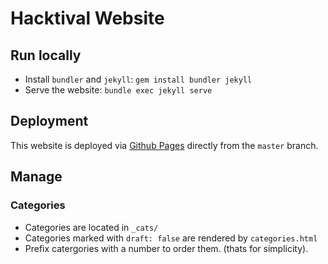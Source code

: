 # Hacktival Website

## Run locally

- Install `bundler` and `jekyll`: `gem install bundler jekyll`
- Serve the website: `bundle exec jekyll serve`

## Deployment

This website is deployed via [Github Pages](https://pages.github.com/) directly from the `master` branch.

## Manage

### Categories

- Categories are located in `_cats/`
- Categories marked with `draft: false` are rendered by `categories.html`
- Prefix catergories with a number to order them. (thats for simplicity).